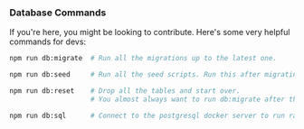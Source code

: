 ### Database Commands

If you're here, you might be looking to contribute. Here's some very helpful commands for devs:

```bash
npm run db:migrate  # Run all the migrations up to the latest one.

npm run db:seed     # Run all the seed scripts. Run this after migrating.

npm run db:reset    # Drop all the tables and start over.
                    # You almost always want to run db:migrate after this.

npm run db:sql      # Connect to the postgresql docker server to run raw SQL
```
